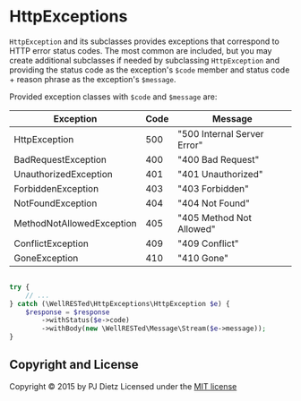 HttpExceptions
==============

`HttpException` and its subclasses provides exceptions that correspond to HTTP
error status codes. The most common are included, but you may create
additional subclasses if needed by subclassing `HttpException` and providing the
status code as the exception's `$code` member and status code + reason phrase
as the exception's `$message`.

Provided exception classes with `$code` and `$message` are:

| Exception                 | Code | Message                     |
| ------------------------- | ---- | --------------------------- |
| HttpException             |  500 | "500 Internal Server Error" |
| BadRequestException       |  400 | "400 Bad Request"           |
| UnauthorizedException     |  401 | "401 Unauthorized"          |
| ForbiddenException        |  403 | "403 Forbidden"             |
| NotFoundException         |  404 | "404 Not Found"             |
| MethodNotAllowedException |  405 | "405 Method Not Allowed"    |
| ConflictException         |  409 | "409 Conflict"              |
| GoneException             |  410 | "410 Gone"                  |



```php

try {
    // ... 
} catch (\WellRESTed\HttpExceptions\HttpException $e) {
    $response = $response
        ->withStatus($e->code)
        ->withBody(new \WellRESTed\Message\Stream($e->message));
}

```

Copyright and License
---------------------
Copyright © 2015 by PJ Dietz
Licensed under the [MIT license](http://opensource.org/licenses/MIT)
